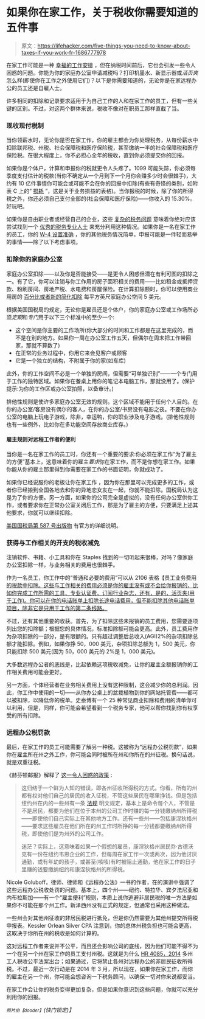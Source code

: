 # 如果你在家工作，关于税收你需要知道的五件事

> 原文：<https://lifehacker.com/five-things-you-need-to-know-about-taxes-if-you-work-fr-1686777978>

在家工作可能是一种 [幸福的工作安排](https://lifehacker.com/ditching-your-commute-is-the-happiness-equivalent-of-a-1679698849) ，但在纳税时间前后，它也会引发一些令人困惑的问题。你能为你的家庭办公室申请减税吗？打印机墨水、新显示器或*活页夹*怎么样(即使你在工作之外使用它们)？以下是你需要知道的，无论你是在家远程办公的员工还是自雇人士。



许多相同的扣除和记录要求适用于为自己工作的人和在家工作的员工，但有一些关键的区别。不过，对这两个群体来说，税收不像对在职员工那样直截了当。

### 现收现付税制

当你领薪水时，无论你是否在家工作，你的雇主都会为你处理税务，从每份薪水中扣除联邦税、州税、社会保障税和医疗保险税，甚至缴纳一半的社会保障税和医疗保险税。在很大程度上，你不必担心全年的税收，直到你必须提交你的回报。

如果你是个体户，计算和申报你的税就更令人头疼了。1099 可能失踪，你必须每季度支付估计的税款(当你不确定从一个月到下一个月你会赚多少时会很棘手)，大约有 10 亿件事情你可能会或可能不会在你的回报中扣除(有些有奇怪的类别，如附表 C 上的“ [损耗](http://www.accountantforums.com/threads/what-is-depletion.139939/) ”，这是关于业务损益的表格)。当你报税的时候，除了你的所得税之外，你还必须自己支付全部的(社会保障和医疗保险)——你收入的 15.30%。好玩吧。

如果你是自由职业者或经营自己的企业，这些 [复杂的税务问题](https://lifehacker.com/what-you-should-know-about-taxes-when-youre-a-freelance-1679003868) 意味着你绝对应该尝试找到一个 [优秀的税务专业人士](http://lifehacker.com/how-do-i-find-a-good-tax-professional-5881487) 来充分利用这种情况。如果你是一名在家工作的员工，你的 [W-4 设置准确](http://lifehacker.com/how-do-i-avoid-owing-money-or-getting-a-huge-refund-on-5890480) ，你的其他税务情况简单，申报可能是一件轻而易举的事情——除了以下考虑事项。

### 扣除你的家庭办公室

家庭办公室扣除——以及你是否能接受——是更令人困惑但潜在有利可图的扣除之一。有了它，你可以注销与你工作用的房子面积相关的费用——比如租金或抵押贷款、粉刷房间、房地产税、水电费和房屋保险。在计算扣除额时，你可以使用商业用房的 [百分比或者新的简化扣除](http://www.irs.gov/Businesses/Small-Businesses-&-Self-Employed/Simplified-Option-for-Home-Office-Deduction) 每平方英尺家庭办公空间 5 美元。

根据美国国税局的规定，无论你是雇员还是个体户，你的家庭办公室或工作场所必须*定期*和*专门*用于以下三个标准中的至少一个:

*   这个空间是你主要的工作场所(你大部分的时间和工作都是在这里完成的，而不是在别的地方。如果你一周在办公室工作五天，但偶尔在周末把工作带回家，那就不算数了)
*   在正常的业务过程中，你用它来会见客户或顾客
*   它是一个独立的结构，不附属于你的家(如车库)

此外，你的工作空间不必是一个单独的房间，但需要“可单独识别”——一个专门用于工作的独特区域。如果你在餐桌上用你的笔记本电脑工作，那就没用了。(保护提示:为你的工作区或办公室拍照，以备审计。)

排他性规则是使许多家庭办公室无效的规则。这个区域不能用于任何个人目的。在你的办公室/客房没有偶尔的客人，在你的办公室/书房没有电影之夜。不要在你办公室的电脑上玩电子游戏，除非，幸运鸭，你的职业涉及电子游戏。(排他性规则也有一些例外，比如你在多功能空间存放商业库存。)

#### 雇主规则对远程工作者的便利

当你是一名在家工作的员工时，你还有一个重要的要求:你必须在家工作“为了雇主的方便”基本上，这意味着你的雇主*要求*你在家工作，而不是你想在家工作。如果你能从你的雇主那里得到你需要在家工作的书面证明，你就成功了。

如果你已经说服你的老板让你在家工作 ，因为你在那里可以完成更多的工作，或者你已经搬到全国各地去和你的异地恋女友在一起，你就不能扣除。国税局认为这是为了你的方便。另一方面，如果你的公司完全是虚拟的，没有任何办公室供你工作，或者要求你在正常办公室关闭后工作，那是为了雇主的方便，只要满足上述其他要求，你就可以继续扣除。

[美国国税局第 587 号出版物](http://www.irs.gov/pub/irs-pdf/p587.pdf) 有官方的详细说明。

### 获得与工作相关的开支的税收减免

注销软件、书籍、小工具和你在 Staples 找到的一切听起来很棒，对吗？像家庭办公室扣除一样，与业务相关的费用也很棘手。

作为一名员工，你工作中的“普通和必要的费用”可以从 2106 表格【员工业务费用[的税款中扣除。这些与工作相关的费用必须是你的雇主没有或不会给你报销的，比如你完成工作所需的工具、专业认证费、订阅行业杂志，还有，是的，活页夹(用于工作)。你可以在你的电话账单上扣除长途电话费用，但不能扣除其他电话账单项目，除非它是只用于工作的第二条线路。](http://www.irs.gov/uac/Form-2106,-Employee-Business-Expenses-1)

不过，还有其他重要的收获。首先，为了扣除这些未报销的员工费用，您需要逐项列出您的扣除额；根据您的具体情况，标准扣除额可能会更高。此外，员工费用作为杂项扣除的一部分，是有限额的。只有超过调整后总收入(AGI)2%的杂项扣除总额才能扣除。例如，如果你挣 50，000 美元，杂项扣除总额为 1，500 美元，你只能扣除 500 美元(因为 50，000 美元的 2%是 1，000 美元)。

大多数远程办公者的底线是，比起依赖这项税收减免，让你的雇主全额报销你的工作相关费用可能会更好。

另一方面，个体经营者在业务相关费用上没有这种限制，这会减少你的总利润。因此，你工作中使用的一切——从你办公桌上的盆栽植物到你的网站托管费——都可以被扣除，以降低你的税单。史泰博有一个 25 种常见商业扣除和费用的清单你可以利用，但是，同样，你可能会希望看到一个税务专家，他可以帮你找到你有权享受的所有扣除。

### 远程办公税罚款

最后，在家工作的员工可能需要了解另一种税。这被称为“远程办公税罚款”，如果你在雇主所在州之外工作，你可能会同时被所在州和你所在的州征税。换句话说，就是双重征税。

《赫芬顿邮报》解释了 [这一令人困惑的政策](http://www.huffingtonpost.com/robin-hardman/working-from-home-it-coul_b_4877706.html) :

> 这归结于一个鲜为人知的错误，即各州征收所得税的方式。你看，所有的州都有权对他们自己的居民的收入征税，不管这些居民在哪里挣钱。但是包括纽约州在内的一些州有一条 [法规](http://robinhardman.com/wp-content/uploads/2014/03/New-York-Codes-Rules-and-Regulations.htm) 明文规定，基本上是命令每个人，不管是不是居民，都要为他们在位于本州的公司工作时赚的每一分钱缴纳州所得税——即使他们自己实际上在其他地方工作。还有一些州——包括康涅狄格州——要求这些雇员在他们所在的州工作时所挣的每一分钱都要缴纳州所得税，即使他们是为州外的公司工作。
> 
> 迷茫？实际上，这意味着如果一个假想的雇员，康涅狄格州居民乔·古德沃克有一份在纽约韦恩企业的工作，但每周在家工作一次或两次，因为他讨厌通勤，或有年幼的孩子，或甚至(咳咳)有时被阻止通勤，他在家工作的日子里赚的钱要缴纳纽约和康涅狄格州的所得税。

Nicole Goluboff，律师、律师和《远程办公法》一书的作者，在的演讲中强调了这些远程办公税收处罚的问题。基本上，四个州——纽约、特拉华、宾夕法尼亚和内布拉斯加——有一个“雇主便利”规则，本质上说你逃避非居民税的唯一方法是如果你不可能在那个州工作。新泽西州没有正式的规定，但通常也采用这种做法。

一些州会对其他州征收的非居民税进行抵免，但是你仍然需要为其他州提交所得税申报表。Kessler Orlean Silver CPA 注意到，你的总体州税负担也可能会更高，这取决于你所在州的税收是如何计算的。

这对远程工作者来说并不公平，而且还会影响公司的底线，因为他们可能不得不为一个在另一个州在家工作的员工支付州税。这就是为什么 [HR 4085，2014](https://www.congress.gov/bill/113th-congress/house-bill/4085) 多州工人税收公平法案出台；如果通过，它将禁止各州对远程办公的非居民征收所得税。不过，最近一次行动是在 2014 年 3 月，所以现在，如果你在家工作，而你的雇主在另一个州，你可能会想咨询一下税务顾问，以确保一切对你来说都妥当。

在家工作会让你的税务变得更加复杂，但是如果你意识到这些问题，你就可以充分利用你的回报。

<small>*照片由*</small><small>*【dooder】*</small>*(快门锁定)】*